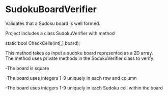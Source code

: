 SudokuBoardVerifier
===================

Validates that a Sudoku board is well formed.

Project includes a class SudokuVerifier with method 

static bool CheckCells(int[,] board);

This method takes as input a sudoku board represented as a 2D array.  
The method uses private methods in the SodukuVerifier class to verify:

-The board is square

-The board uses integers 1-9 uniquely in each row and column

-The board uses integers 1-9 uniquely in each Sudoku cell within the board


